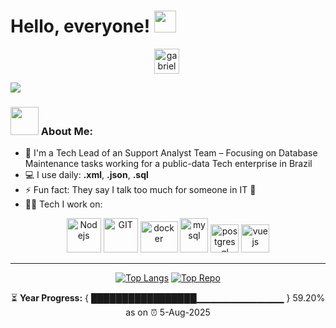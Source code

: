 # Hello, everyone! <img src="https://github.com/TheDudeThatCode/TheDudeThatCode/blob/master/Assets/Hi.gif" width="35" />
<p align="center">
<a href="https://linkedin.com/in/gabrielgmalves144" target="blank"><img align="center" src="https://www.vectorlogo.zone/logos/linkedin/linkedin-tile.svg" alt="gabrielgmalves144" height="40" width="40" /></a>&nbsp;
</p>

![](https://camo.githubusercontent.com/992babdffd8c74a1502de375fbdf7e4d54773242/68747470733a2f2f6d656469612e67697068792e636f6d2f6d656469612f53576f536b4e36447854737a71494b4571762f67697068792e676966)

### <img src="https://github.com/TheDudeThatCode/TheDudeThatCode/blob/master/Assets/Developer.gif" width="45" /> About Me:
- 🏦 I'm a Tech Lead of an Support Analyst Team – Focusing on Database Maintenance tasks working for a public-data Tech enterprise in Brazil 
- 💻 I use daily: **.xml**, **.json**,  **.sql**
- ⚡ Fun fact: They say I talk too much for someone in IT 🤣
- 🧑‍💻 Tech I work on:

<p align="center">
      <img src="https://www.vectorlogo.zone/logos/nodejs/nodejs-icon.svg" alt="Nodejs" width="55" height="55"/>
      <img src="https://www.vectorlogo.zone/logos/git-scm/git-scm-icon.svg" alt="GIT" width="55" height="55"/>
      <img src="https://www.vectorlogo.zone/logos/json/json-icon.svg" alt="docker" width="60" height="50"/>
      <img src="https://www.vectorlogo.zone/logos/mysql/mysql-icon.svg" alt="mysql" width="45" height="55"/>
      <img src="https://www.vectorlogo.zone/logos/postgresql/postgresql-icon.svg" alt="postgresql" width="45" height="45">
      <img src="https://www.vectorlogo.zone/logos/vuejs/vuejs-icon.svg" alt="vuejs" width="45" height="45"
</p>

---
<div align="center">

[![Top Langs](https://github-readme-stats.vercel.app/api/top-langs/?username=gabrielgarciamalves&layout=compact&text_color=daf7dc&bg_color=151515&hide_progress=true)](https://github.com/gabrielgarciamalves/github-readme-stats)
[![Top Repo](https://github-readme-stats.vercel.app/api/pin/?username=gabrielgarciamalves&repo=grocery-list&layout=compact&text_color=daf7dc&bg_color=151515)](https://github.com/gabrielgarciamalves/grocery-list)

⏳ **Year Progress:** { █████████████████▁▁▁▁▁▁▁▁▁▁▁▁▁ } 59.20% as on ⏰ 5-Aug-2025

</div>
